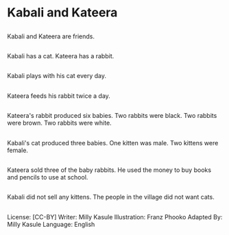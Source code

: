 # Kabali and Kateera

##
Kabali and Kateera are friends.

##
Kabali has a cat. Kateera has a rabbit.

##
Kabali plays with his cat every day.

##
Kateera feeds his rabbit twice a day.

##
Kateera's rabbit produced six babies. Two rabbits were black.
Two rabbits were brown. Two rabbits were white.

##
Kabali's cat produced three babies. One kitten was male. Two
kittens were female.

##
Kateera sold three of the baby rabbits. He used the money to
buy books and pencils to use at school.

##
Kabali did not sell any kittens. The people in the village did
not want cats.

##
License: [CC-BY]
Writer: Milly Kasule
Illustration: Franz Phooko
Adapted By: Milly Kasule
Language: English
